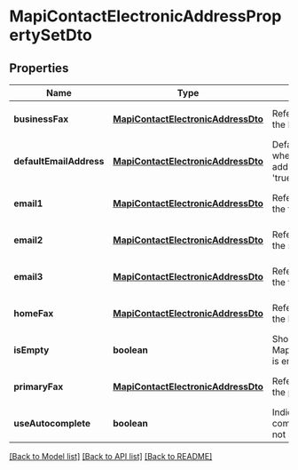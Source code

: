 # MapiContactElectronicAddressPropertySetDto

## Properties
Name | Type | Description | Notes
------------ | ------------- | ------------- | -------------
**businessFax** | [**MapiContactElectronicAddressDto**](MapiContactElectronicAddressDto.md) | Refers to the group of properties that define the business fax address for a contact. | [optional] [default to undefined]
**defaultEmailAddress** | [**MapiContactElectronicAddressDto**](MapiContactElectronicAddressDto.md) | Default value of electronic address Uses when user does not set any electronic address if UseAutocomplete property is set 'true'              | [optional] [default to undefined]
**email1** | [**MapiContactElectronicAddressDto**](MapiContactElectronicAddressDto.md) | Refers to the group of properties that define the first e-mail address for a contact.              | [optional] [default to undefined]
**email2** | [**MapiContactElectronicAddressDto**](MapiContactElectronicAddressDto.md) | Refers to the group of properties that define the second e-mail address for a contact.              | [optional] [default to undefined]
**email3** | [**MapiContactElectronicAddressDto**](MapiContactElectronicAddressDto.md) | Refers to the group of properties that define the third e-mail address for a contact.              | [optional] [default to undefined]
**homeFax** | [**MapiContactElectronicAddressDto**](MapiContactElectronicAddressDto.md) | Refers to the group of properties that define the home fax address for a contact.              | [optional] [default to undefined]
**isEmpty** | **boolean** | Shows if MapiContactElectronicAddressPropertySetDto is empty | [default to undefined]
**primaryFax** | [**MapiContactElectronicAddressDto**](MapiContactElectronicAddressDto.md) | Refers to the group of properties that define the primary fax address for a contact.              | [optional] [default to undefined]
**useAutocomplete** | **boolean** | Indicates that one electronic address is completed automatically in case if user does not set any electronic address              | [default to undefined]



[[Back to Model list]](README.md#documentation-for-models) [[Back to API list]](README.md#documentation-for-api-endpoints) [[Back to README]](README.md)
